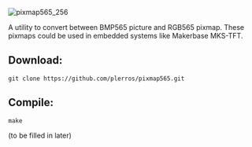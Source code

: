 
![pixmap565_256](https://user-images.githubusercontent.com/48536508/137931703-b3fb470f-9695-48c0-bed1-890e0eb8e7ef.png)

A utility to convert between BMP565 picture and RGB565 pixmap.
These pixmaps could be used in embedded systems like Makerbase MKS-TFT.

## Download:
```
git clone https://github.com/plerros/pixmap565.git
```
## Compile:
```
make
```
(to be filled in later)
